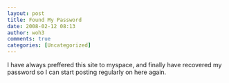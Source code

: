 ```yaml
---
layout: post
title: Found My Password
date: 2008-02-12 08:13
author: woh3
comments: true
categories: [Uncategorized]
---
```

I have always preffered this site to myspace, and finally have recovered my password so I can start posting regularly on here again.
